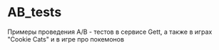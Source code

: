 # AB_tests
Примеры проведения A/B - тестов в сервисе Gett, а также в играх "Cookie Cats" и в игре про покемонов 

